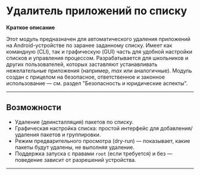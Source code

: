# Удалитель приложений по списку

**Краткое описание**

Этот модуль предназначен для автоматического удаления приложений на Android-устройстве по заранее заданному списку. Имеет как командную (CLI), так и графическую (GUI) часть для удобной настройки списков и управления процессом. Разрабатывается для школьников и других пользователей, которых заставляют устанавливать нежелательные приложения (например, *max* или аналогичные). Модуль создан с прицелом на безопасное, ответственное и законное использование — см. раздел "Безопасность и юридические аспекты".

---

## Возможности

* Удаление (деинсталляция) пакетов по списку.
* Графическая настройка списка: простой интерфейс для добавления/удаления пакетов и группировки.
* Режим предварительного просмотра (dry-run) — показывает, какие пакеты будут удалены, не выполняя удаление.
* Поддержка запускa с правами `root` (если требуется) и без — поведение зависит от разрешений устройства.

---
